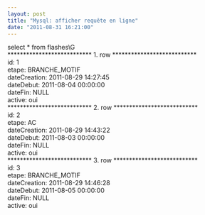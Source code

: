 ```yaml
---
layout: post
title: "Mysql: afficher requête en ligne"
date: "2011-08-31 16:21:00"
---
```

select * from flashes\G
<br />*************************** 1. row ***************************
<br />          id: 1
<br />       etape: BRANCHE_MOTIF
<br />dateCreation: 2011-08-29 14:27:45
<br />   dateDebut: 2011-08-04 00:00:00
<br />     dateFin: NULL
<br />      active: oui
<br />*************************** 2. row ***************************
<br />          id: 2
<br />       etape: AC
<br />dateCreation: 2011-08-29 14:43:22
<br />   dateDebut: 2011-08-03 00:00:00
<br />     dateFin: NULL
<br />      active: oui
<br />*************************** 3. row ***************************
<br />          id: 3
<br />       etape: BRANCHE_MOTIF
<br />dateCreation: 2011-08-29 14:46:28
<br />   dateDebut: 2011-08-05 00:00:00
<br />     dateFin: NULL
<br />      active: oui
<br />
